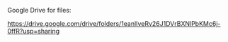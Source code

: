 Google Drive for files:

https://drive.google.com/drive/folders/1eanlIveRv26J1DVrBXNlPbKMc6j-0ffR?usp=sharing
